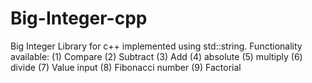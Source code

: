 # Big-Integer-cpp
Big Integer Library for c++ implemented using std::string. Functionality available: (1) Compare (2) Subtract (3) Add (4) absolute (5) multiply (6) divide (7) Value input (8) Fibonacci number (9) Factorial 
